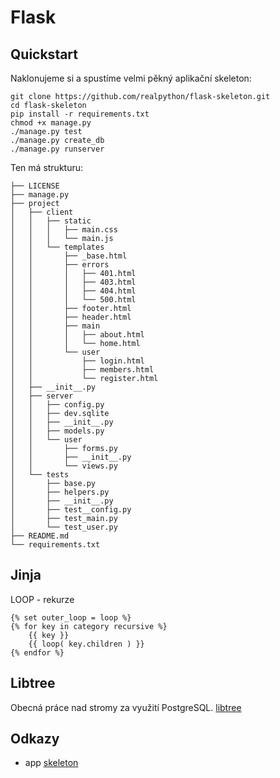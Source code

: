 
# Flask

## Quickstart

Naklonujeme si a spustíme velmi pěkný aplikační skeleton:

```
git clone https://github.com/realpython/flask-skeleton.git
cd flask-skeleton
pip install -r requirements.txt
chmod +x manage.py
./manage.py test
./manage.py create_db
./manage.py runserver
```
Ten má strukturu:

```
├── LICENSE
├── manage.py
├── project
│   ├── client
│   │   ├── static
│   │   │   ├── main.css
│   │   │   └── main.js
│   │   └── templates
│   │       ├── _base.html
│   │       ├── errors
│   │       │   ├── 401.html
│   │       │   ├── 403.html
│   │       │   ├── 404.html
│   │       │   └── 500.html
│   │       ├── footer.html
│   │       ├── header.html
│   │       ├── main
│   │       │   ├── about.html
│   │       │   └── home.html
│   │       └── user
│   │           ├── login.html
│   │           ├── members.html
│   │           └── register.html
│   ├── __init__.py
│   ├── server
│   │   ├── config.py
│   │   ├── dev.sqlite
│   │   ├── __init__.py
│   │   ├── models.py
│   │   └── user
│   │       ├── forms.py
│   │       ├── __init__.py
│   │       └── views.py
│   └── tests
│       ├── base.py
│       ├── helpers.py
│       ├── __init__.py
│       ├── test__config.py
│       ├── test_main.py
│       └── test_user.py
├── README.md
└── requirements.txt
```

## Jinja

LOOP - rekurze

```jinja
{% set outer_loop = loop %}
{% for key in category recursive %}
	{{ key }}
	{{ loop( key.children ) }}
{% endfor %}
```

## Libtree

Obecná práce nad stromy za využití PostgreSQL. [libtree][] 

## Odkazy

- app [skeleton][]


[libtree]: https://github.com/conceptsandtraining/libtree
[skeleton]: https://github.com/realpython/flask-skeleton
[zodb]: ZODB.org
